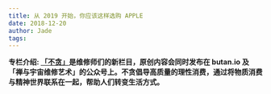 ```yaml
---
title: 从 2019 开始，你应该这样选购 APPLE
date: 2018-12-20
author: Jade
tags: 
---
```

**专栏介绍: [「不贪」](https://mp.weixin.qq.com/s?__biz=MzA5Nzk4MDMxMg==&mid=2247483747&idx=1&sn=51a83fa91df4325210b164795496bc64&chksm=9099db94a7ee528230da6d4d3952d60a1ed189b0d14a396dfc047d5a8919c971354a7e1d2ef5&token=1130708114&lang=zh_CN#rd)是维修师们的新栏目，原创内容会同时发布在 butan.io 及「禅与宇宙维修艺术」的公众号上。不贪倡导高质量的理性消费，通过将物质消费与精神世界联系在一起，帮助人们转变生活方式。**

<!--more-->
